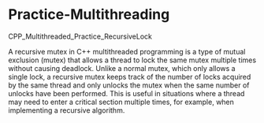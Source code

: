 # Practice-Multithreading
​CPP_Multithreaded_Practice_RecursiveLock ​

A recursive mutex in C++ multithreaded programming is a type of mutual exclusion (mutex) that 
allows a thread to lock the same mutex multiple times without causing deadlock. Unlike a normal mutex, 
which only allows a single lock, a recursive mutex keeps track of the number of locks acquired by 
the same thread and only unlocks the mutex when the same number of unlocks have been performed. 
This is useful in situations where a thread may need to enter a critical section multiple times, for example,
when implementing a recursive algorithm.
